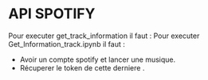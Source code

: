 # API SPOTIFY

Pour executer get_track_information il faut :
Pour executer Get_Information_track.ipynb il faut :
- Avoir un compte spotify et lancer une musique.
- Récuperer le token de cette derniere .
